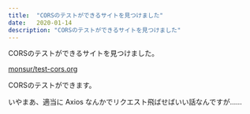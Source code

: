 ```yaml
---
title:  "CORSのテストができるサイトを見つけました"
date:   2020-01-14
description: "CORSのテストができるサイトを見つけました"
---
```


CORSのテストができるサイトを見つけました。

[monsur/test-cors.org](https://github.com/monsur/test-cors.org)

CORSのテストができます。

いやまあ、適当に Axios なんかでリクエスト飛ばせばいい話なんですが……
